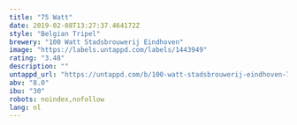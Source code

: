 ```yaml
---
title: "75 Watt"
date: 2019-02-08T13:27:37.464172Z
style: "Belgian Tripel"
brewery: "100 Watt Stadsbrouwerij Eindhoven"
image: "https://labels.untappd.com/labels/1443949"
rating: "3.48"
description: ""
untappd_url: "https://untappd.com/b/100-watt-stadsbrouwerij-eindhoven-75-watt/1443949"
abv: "8.0"
ibu: "30"
robots: noindex,nofollow
lang: nl
---
```

